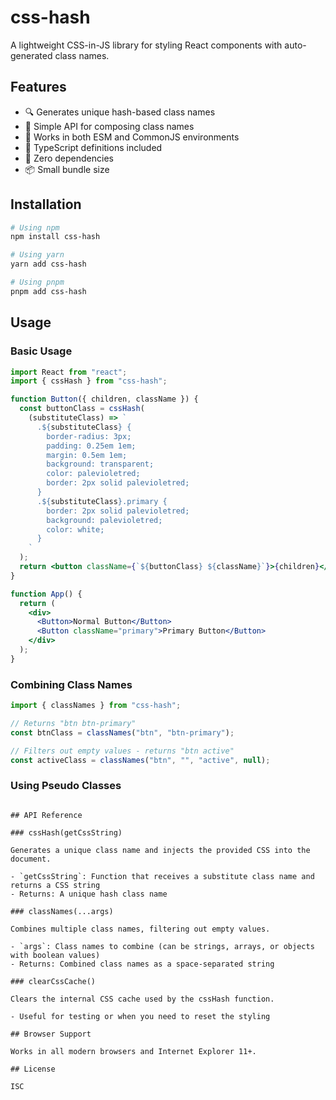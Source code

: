 # css-hash

A lightweight CSS-in-JS library for styling React components with auto-generated class names.

## Features

- 🔍 Generates unique hash-based class names
- 🧩 Simple API for composing class names
- 🔄 Works in both ESM and CommonJS environments
- 🔄 TypeScript definitions included
- 🚀 Zero dependencies
- 📦 Small bundle size

## Installation

```bash
# Using npm
npm install css-hash

# Using yarn
yarn add css-hash

# Using pnpm
pnpm add css-hash
```

## Usage

### Basic Usage

```jsx
import React from "react";
import { cssHash } from "css-hash";

function Button({ children, className }) {
  const buttonClass = cssHash(
    (substituteClass) => `
      .${substituteClass} {
        border-radius: 3px;
        padding: 0.25em 1em;
        margin: 0.5em 1em;
        background: transparent;
        color: palevioletred;
        border: 2px solid palevioletred;
      }
      .${substituteClass}.primary {
        border: 2px solid palevioletred;
        background: palevioletred;
        color: white;
      }
    `
  );
  return <button className={`${buttonClass} ${className}`}>{children}</button>;
}

function App() {
  return (
    <div>
      <Button>Normal Button</Button>
      <Button className="primary">Primary Button</Button>
    </div>
  );
}
```

### Combining Class Names

```jsx
import { classNames } from "css-hash";

// Returns "btn btn-primary"
const btnClass = classNames("btn", "btn-primary");

// Filters out empty values - returns "btn active"
const activeClass = classNames("btn", "", "active", null);
```

### Using Pseudo Classes

```

## API Reference

### cssHash(getCssString)

Generates a unique class name and injects the provided CSS into the document.

- `getCssString`: Function that receives a substitute class name and returns a CSS string
- Returns: A unique hash class name

### classNames(...args)

Combines multiple class names, filtering out empty values.

- `args`: Class names to combine (can be strings, arrays, or objects with boolean values)
- Returns: Combined class names as a space-separated string

### clearCssCache()

Clears the internal CSS cache used by the cssHash function.

- Useful for testing or when you need to reset the styling

## Browser Support

Works in all modern browsers and Internet Explorer 11+.

## License

ISC